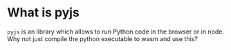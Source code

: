 # What is pyjs

`pyjs` is an library which allows to run Python code in the browser or in node.
Why not just compile the python executable to wasm and use this?
